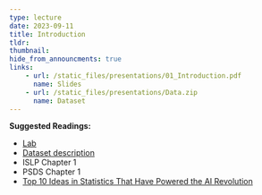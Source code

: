 ```yaml
---
type: lecture
date: 2023-09-11
title: Introduction
tldr: 
thumbnail: 
hide_from_announcments: true
links: 
    - url: /static_files/presentations/01_Introduction.pdf
      name: Slides
    - url: /static_files/presentations/Data.zip
      name: Dataset
---
```

**Suggested Readings:**
- [Lab](https://github.com/phonchi/ISLP_labs/blob/main/Ch01-lab.ipynb)
- [Dataset description](https://islp.readthedocs.io/en/latest/data.html)
- ISLP Chapter 1
- PSDS Chapter 1
- [Top 10 Ideas in Statistics That Have Powered the AI Revolution](https://statmodeling.stat.columbia.edu/2021/07/07/top-10-ideas-in-statistics-that-have-powered-the-ai-revolution/)


